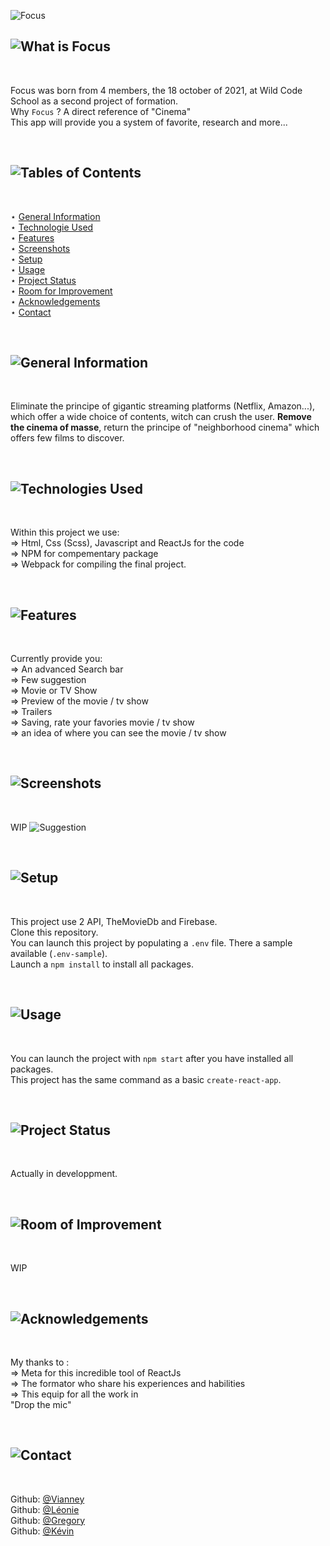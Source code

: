 ![Focus](https://i.imgur.com/RkOF8m2.png)

## ![What is Focus](https://i.imgur.com/XqLrPTo.png)
<br>

Focus was born from 4 members, the 18 october of 2021, at Wild Code School as a second project of formation.<br>
Why `Focus` ? A direct reference of "Cinema"<br>
This app will provide you a system of favorite, research and more...

<br>

## ![Tables of Contents](https://i.imgur.com/onvvWvF.png)
<br>

⋆ [General Information](https://github.com/Vianney-Gln/Focus/tree/readme.rewrite#-2)<br>
⋆ [Technologie Used](https://github.com/Vianney-Gln/Focus/tree/readme.rewrite#-3)<br>
⋆ [Features](https://github.com/Vianney-Gln/Focus/tree/readme.rewrite#-4)<br>
⋆ [Screenshots](https://github.com/Vianney-Gln/Focus/tree/readme.rewrite#-5)<br>
⋆ [Setup](https://github.com/Vianney-Gln/Focus/tree/readme.rewrite#-6)<br>
⋆ [Usage](https://github.com/Vianney-Gln/Focus/tree/readme.rewrite#-7)<br>
⋆ [Project Status](https://github.com/Vianney-Gln/Focus/tree/readme.rewrite#-8)<br>
⋆ [Room for Improvement](https://github.com/Vianney-Gln/Focus/tree/readme.rewrite#-9)<br>
⋆ [Acknowledgements](https://github.com/Vianney-Gln/Focus/tree/readme.rewrite#-10)<br>
⋆ [Contact](https://github.com/Vianney-Gln/Focus/tree/readme.rewrite#-11)

<br>

## ![General Information](https://i.imgur.com/OQaEFdc.png)
<br>

Eliminate the principe of gigantic streaming platforms (Netflix, Amazon...), which offer a wide choice of contents, witch can crush the user.
**Remove the cinema of masse**, return the principe of "neighborhood cinema" which offers few films to discover.

<br>

## ![Technologies Used](https://i.imgur.com/5FJjbNQ.png)
<br>

Within this project we use:<br>
⇒ Html, Css (Scss), Javascript and ReactJs for the code<br>
⇒ NPM for compementary package<br>
⇒ Webpack for compiling the final project.

<br>

## ![Features](https://i.imgur.com/Z21S0ND.png)
<br>

Currently provide you:<br>
⇒ An advanced Search bar<br>
⇒ Few suggestion<br>
⇒ Movie or TV Show<br>
⇒ Preview of the movie / tv show<br>
⇒ Trailers<br>
⇒ Saving, rate your favories movie / tv show<br>
⇒ an idea of where you can see the movie / tv show

<br>

## ![Screenshots](https://i.imgur.com/ZQfZDn2.png)
<br>

WIP
![Suggestion](https://i.imgur.com/yrgFplq.png)

<br>

## ![Setup](https://i.imgur.com/viJ8RPS.png)
<br>

This project use 2 API, TheMovieDb and Firebase.<br>
Clone this repository.<br>
You can launch this project by populating a `.env` file. There a sample available (`.env-sample`).<br>
Launch a `npm install` to install all packages.

<br>

## ![Usage](https://i.imgur.com/Hf1U6Ux.png)
<br>

You can launch the project with `npm start` after you have installed all packages.<br>
This project has the same command as a basic `create-react-app`.

<br>

## ![Project Status](https://i.imgur.com/leIJxes.png)
<br>

Actually in developpment.

<br>

## ![Room of Improvement](https://i.imgur.com/xLKSIqd.png)
<br>

WIP

<br>

## ![Acknowledgements](https://i.imgur.com/Tqkkjy2.png)
<br>

My thanks to :<br>
⇒ Meta for this incredible tool of ReactJs<br>
⇒ The formator who share his experiences and habilities<br>
⇒ This equip for all the work in<br>
"Drop the mic"

<br>

## ![Contact](https://i.imgur.com/dfLq9ZE.png)
<br>

Github: [@Vianney](https://github.com/Vianney-Gln)<br>
Github: [@Léonie](https://github.com/LeonieNollevalle)<br>
Github: [@Gregory](https://github.com/anarkhya)<br>
Github: [@Kévin](https://github.com/KevinDurand974)